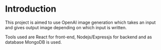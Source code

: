 # Introduction

This project is aimed to use OpenAI image generation which takes an input and gives output image depending on which input is written. 

Tools used are React for front-end, Nodejs/Expressjs for backend and as database MongoDB is used. 
